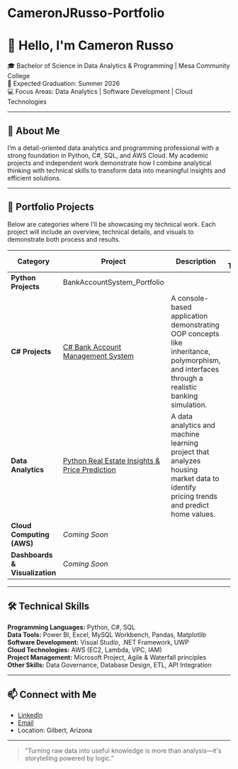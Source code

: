 # CameronJRusso-Portfolio
# 👋 Hello, I'm Cameron Russo
🎓 Bachelor of Science in Data Analytics & Programming | Mesa Community College  
📅 Expected Graduation: Summer 2026  
💻 Focus Areas: Data Analytics | Software Development | Cloud Technologies  

---

## 🧭 About Me
I’m a detail-oriented data analytics and programming professional with a strong foundation in Python, C#, SQL, and AWS Cloud. My academic projects and independent work demonstrate how I combine analytical thinking with technical skills to transform data into meaningful insights and efficient solutions.  

---

## 💼 Portfolio Projects
Below are categories where I’ll be showcasing my technical work. Each project will include an overview, technical details, and visuals to demonstrate both process and results.  

| Category | Project | Description | Tools & Technologies |
|-----------|----------|--------------|----------------------|
| **Python Projects** | BankAccountSystem_Portfolio | | |
| **C# Projects** | [C# Bank Account Management System](BankAccountSystem_Portfolio) | A console-based application demonstrating OOP concepts like inheritance, polymorphism, and interfaces through a realistic banking simulation. | |
| **Data Analytics** | [Python Real Estate Insights & Price Prediction](RealEstateInsights_Portfolio) | A data analytics and machine learning project that analyzes housing market data to identify pricing trends and predict home values. | | |
| **Cloud Computing (AWS)** | *Coming Soon* | | |
| **Dashboards & Visualization** | *Coming Soon* | | |

---

## 🛠️ Technical Skills
**Programming Languages:** Python, C#, SQL  
**Data Tools:** Power BI, Excel, MySQL Workbench, Pandas, Matplotlib  
**Software Development:** Visual Studio, .NET Framework, UWP  
**Cloud Technologies:** AWS (EC2, Lambda, VPC, IAM)  
**Project Management:** Microsoft Project, Agile & Waterfall principles  
**Other Skills:** Data Governance, Database Design, ETL, API Integration  

---

## 📫 Connect with Me
- [LinkedIn](https://www.linkedin.com/in/cameron-russo-a5634a200)  
- [Email](mailto:camrusso94@gmail.com)  
- Location: Gilbert, Arizona  

---

> “Turning raw data into useful knowledge is more than analysis—it's storytelling powered by logic.”

